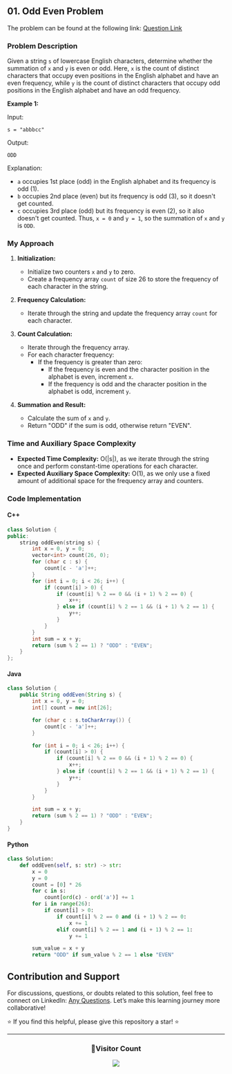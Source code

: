 ## 01. Odd Even Problem

The problem can be found at the following link: [Question Link](https://www.geeksforgeeks.org/problems/help-nobita0532/1)

### Problem Description

Given a string `s` of lowercase English characters, determine whether the summation of `x` and `y` is even or odd. Here, `x` is the count of distinct characters that occupy even positions in the English alphabet and have an even frequency, while `y` is the count of distinct characters that occupy odd positions in the English alphabet and have an odd frequency.

**Example 1:**

Input:

```
s = "abbbcc"
```

Output:

```
ODD
```

Explanation:

- `a` occupies 1st place (odd) in the English alphabet and its frequency is odd (1).
- `b` occupies 2nd place (even) but its frequency is odd (3), so it doesn't get counted.
- `c` occupies 3rd place (odd) but its frequency is even (2), so it also doesn't get counted.
  Thus, `x = 0` and `y = 1`, so the summation of `x` and `y` is `ODD`.

### My Approach

1. **Initialization:**

   - Initialize two counters `x` and `y` to zero.
   - Create a frequency array `count` of size 26 to store the frequency of each character in the string.

2. **Frequency Calculation:**

   - Iterate through the string and update the frequency array `count` for each character.

3. **Count Calculation:**

   - Iterate through the frequency array.
   - For each character frequency:
     - If the frequency is greater than zero:
       - If the frequency is even and the character position in the alphabet is even, increment `x`.
       - If the frequency is odd and the character position in the alphabet is odd, increment `y`.

4. **Summation and Result:**
   - Calculate the sum of `x` and `y`.
   - Return "ODD" if the sum is odd, otherwise return "EVEN".

### Time and Auxiliary Space Complexity

- **Expected Time Complexity:** O(|s|), as we iterate through the string once and perform constant-time operations for each character.
- **Expected Auxiliary Space Complexity:** O(1), as we only use a fixed amount of additional space for the frequency array and counters.

### Code Implementation

#### C++

```cpp
class Solution {
public:
    string oddEven(string s) {
        int x = 0, y = 0;
        vector<int> count(26, 0);
        for (char c : s) {
            count[c - 'a']++;
        }
        for (int i = 0; i < 26; i++) {
            if (count[i] > 0) {
                if (count[i] % 2 == 0 && (i + 1) % 2 == 0) {
                    x++;
                } else if (count[i] % 2 == 1 && (i + 1) % 2 == 1) {
                    y++;
                }
            }
        }
        int sum = x + y;
        return (sum % 2 == 1) ? "ODD" : "EVEN";
    }
};
```

#### Java

```java
class Solution {
    public String oddEven(String s) {
        int x = 0, y = 0;
        int[] count = new int[26];

        for (char c : s.toCharArray()) {
            count[c - 'a']++;
        }

        for (int i = 0; i < 26; i++) {
            if (count[i] > 0) {
                if (count[i] % 2 == 0 && (i + 1) % 2 == 0) {
                    x++;
                } else if (count[i] % 2 == 1 && (i + 1) % 2 == 1) {
                    y++;
                }
            }
        }

        int sum = x + y;
        return (sum % 2 == 1) ? "ODD" : "EVEN";
    }
}
```

#### Python

```python
class Solution:
    def oddEven(self, s: str) -> str:
        x = 0
        y = 0
        count = [0] * 26
        for c in s:
            count[ord(c) - ord('a')] += 1
        for i in range(26):
            if count[i] > 0:
                if count[i] % 2 == 0 and (i + 1) % 2 == 0:
                    x += 1
                elif count[i] % 2 == 1 and (i + 1) % 2 == 1:
                    y += 1

        sum_value = x + y
        return "ODD" if sum_value % 2 == 1 else "EVEN"
```

## Contribution and Support

For discussions, questions, or doubts related to this solution, feel free to connect on LinkedIn: [Any Questions](https://www.linkedin.com/in/patel-hetkumar-sandipbhai-8b110525a/). Let’s make this learning journey more collaborative!

⭐ If you find this helpful, please give this repository a star! ⭐

---

<div align="center">
  <h3><b>📍Visitor Count</b></h3>
</div>

<p align="center">
  <img src="https://visitor-badge.laobi.icu/badge?page_id=Hunterdii.GeeksforGeeks-POTD" />
</p>
